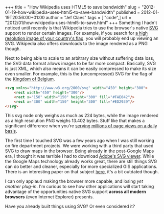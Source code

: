 +++
title = "How Wikipedia uses HTML5 to save bandwidth"
slug = "2012-01-19-how-wikipedia-uses-html5-to-save-bandwidth"
published = 2012-01-19T20:56:00+01:00
author = "Jef Claes"
tags = [ "code",]
url = "2012/01/how-wikipedia-uses-html5-to-save.html"
+++
Something I hadn't noticed until recently is that Wikipedia tries to use
the browser's native [SVG](http://www.w3.org/TR/SVG/) support to render
certain images. For example, if you search for [a high resolution image
of your country's
flag](http://upload.wikimedia.org/wikipedia/commons/9/92/Flag_of_Belgium_%28civil%29.svg),
you will probably end up viewing an SVG. Wikipedia also offers downloads
to the image rendered as a PNG though.  
  
Next to being able to scale to an arbitrary size without suffering data
loss, the SVG data format allows images to be far more compact.
Basically, SVG is just XML, which also means it can be easily compressed
to make its size even smaller. For example, this is the (uncompressed)
SVG for the flag of the [Kingdom of
Belgium](http://en.wikipedia.org/wiki/Belgium).  

```html
<svg xmlns="http://www.w3.org/2000/svg" width="450" height="300">
    <rect width="450" height="300"/>
    <rect x="150" width="150" height="300" fill="#FAE042"/>
    <rect x="300" width="150" height="300" fill="#ED2939"/>
</svg>
```

This svg node only weighs as much as 224 bytes, while the image rendered
as a high resolution PNG weighs 13.402 bytes. Stuff like that makes a
significant difference when you're [serving millions of page views on a
daily
basis](http://stats.wikimedia.org/EN/TablesPageViewsMonthlyCombined.htm).  
  
The first time I touched SVG was a few years ago when I was still
working on fire department projects. We were working with a third party
that used SVG to draw maps in the browser. Being already in the
post-Google Maps era, I thought it was terrible I had to download
[Adobe's SVG viewer](http://www.adobe.com/svg/viewer/install/). While
the Google Maps technology already works great, there are still things
SVG can do better and cleaner, especially for more specialized GIS
applications. There is an interesting paper on that subject
[here](http://svgopen.org/2008/papers/82-Web_Mapping_and_WebGIS_do_we_actually_need_to_use_SVG/),
it's a bit outdated though.  
  
I can only applaud making the browser more capable, and losing *yet
another plug-in*. I'm curious to see how other applications will start
taking advantage of the opportunities native SVG support **across all
modern browsers** (even Internet Explorer) presents.  
  
Have you already built things using SVG? Or even considered it?
